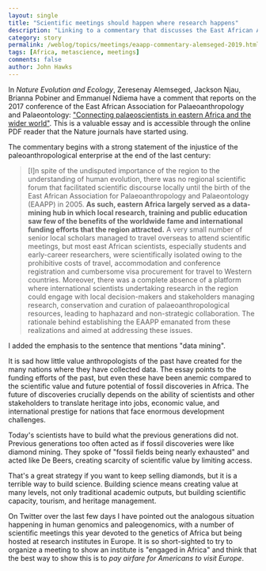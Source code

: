 ```yaml
---
layout: single
title: "Scientific meetings should happen where research happens"
description: "Linking to a commentary that discusses the East African Association for Palaeoanthropology and Palaeontology."
category: story
permalink: /weblog/topics/meetings/eaapp-commentary-alemseged-2019.html
tags: [Africa, metascience, meetings]
comments: false
author: John Hawks
---
```


In <em>Nature Evolution and Ecology</em>, Zeresenay Alemseged, Jackson Njau, Brianna Pobiner and Emmanuel Ndiema have a comment that reports on the 2017 conference of the East African Association for Palaeoanthropology and Palaeontology: <a href="https://www.nature.com/articles/s41559-019-0800-y.epdf?shared_access_token=VeURSq1JvIkkHJDTOGha49RgN0jAjWel9jnR3ZoTv0Pc-T0ZHuhDcrF-REQihclmV0o41ummbVdp7lXn0C4pE4dHsbeChI2gJB8z9ZnLwW7p2w2OsLiRnPnMESsFRqKfXC9uG-i4vbEMlAlfMpzUFqPB5NChMgYy7YoqKB_LeS8%3D">"Connecting palaeoscientists in eastern Africa and the wider world"</a>. This is a valuable essay and is accessible through the online PDF reader that the Nature journals have started using.

The commentary begins with a strong statement of the injustice of the paleoanthropological enterprise at the end of the last century:

<blockquote>[I]n spite of the undisputed importance of the region to the understanding of human evolution, there was no regional scientific forum that facilitated scientific discourse locally until the birth of the East African Association for Palaeoanthropology and Palaeontology (EAAPP) in 2005. <strong>As such, eastern Africa largely served as a data-mining hub in which local research, training and public education saw few of the benefits of the worldwide fame and international funding efforts that the region attracted.</strong> A very small number of senior local scholars managed to travel overseas to attend scientific meetings, but most east African scientists, especially students and early-career researchers, were scientifically isolated owing to the prohibitive costs of travel, accommodation and conference registration and cumbersome visa procurement for travel to Western countries. Moreover, there was a complete absence of a platform where international scientists undertaking research in the region could engage with local decision-makers and stakeholders managing research, conservation and curation of palaeoanthropological resources, leading to haphazard and non-strategic collaboration. The rationale behind establishing the EAAPP emanated from these realizations and aimed at addressing these issues.</blockquote>

I added the emphasis to the sentence that mentions "data mining".

It is sad how little value anthropologists of the past have created for the many nations where they have collected data. The essay points to the funding efforts of the past, but even these have been anemic compared to the scientific value and future potential of fossil discoveries in Africa. The future of discoveries crucially depends on the ability of scientists and other stakeholders to translate heritage into jobs, economic value, and international prestige for nations that face enormous development challenges.

Today's scientists have to build what the previous generations did not. Previous generations too often acted as if fossil discoveries were like diamond mining. They spoke of "fossil fields being nearly exhausted" and acted like De Beers, creating scarcity of scientific value by limiting access.

That's a great strategy if you want to keep selling diamonds, but it is a terrible way to build science. Building science means creating value at many levels, not only traditional academic outputs, but building scientific capacity, tourism, and heritage management.

On Twitter over the last few days I have pointed out the analogous situation happening in human genomics and paleogenomics, with a number of scientific meetings this year devoted to the genetics of Africa but being hosted at research institutes in Europe. It is so short-sighted to try to organize a meeting to show an institute is "engaged in Africa" and think that the best way to show this is to <em>pay airfare for Americans to visit Europe</em>.

